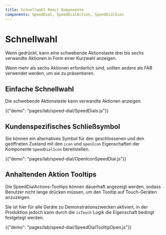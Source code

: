```yaml
---
title: Schnellwahl React Komponente
components: SpeedDial, SpeedDialAction, SpeedDialIcon
---
```


# Schnellwahl

<p class="description">Wenn gedrückt, kann eine schwebende Aktionstaste drei bis sechs verwandte Aktionen in Form einer Kurzwahl anzeigen.</p>

Wenn mehr als sechs Aktionen erforderlich sind, sollten andere als FAB verwendet werden, um sie zu präsentieren.

## Einfache Schnellwahl

Die schwebende Aktionstaste kann verwandte Aktionen anzeigen.

{{"demo": "pages/lab/speed-dial/SpeedDials.js"}}

## Kundenspezifisches Schließsymbol

Sie können ein alternatives Symbol für den geschlossenen und den geöffneten Zustand mit den `icon` und `openIcon` Eigenschaften der Komponente `SpeedDialIcon` bereitstellen.

{{"demo": "pages/lab/speed-dial/OpenIconSpeedDial.js"}}

## Anhaltenden Aktion Tooltips

Die SpeedDialActions-Tooltips können dauerhaft angezeigt werden, sodass Benutzer nicht lange drücken müssen, um den Tooltip auf Touch-Geräten anzuzeigen.

Sie ist hier für alle Geräte zu Demonstrationszwecken aktiviert, in der Produktion jedoch kann durch die `isTouch` Logik die Eigenschaft bedingt festgelegt werden.

{{"demo": "pages/lab/speed-dial/SpeedDialTooltipOpen.js"}}